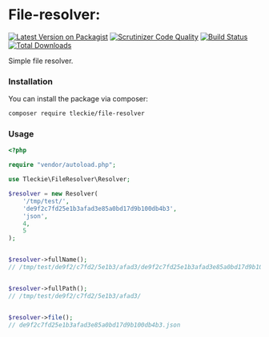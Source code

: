 # File-resolver:
[![Latest Version on Packagist](https://img.shields.io/packagist/v/tleckie/file-resolver.svg?style=flat-square)](https://packagist.org/packages/tleckie/file-resolver)
[![Scrutinizer Code Quality](https://scrutinizer-ci.com/g/teodoroleckie/file-resolver/badges/quality-score.png?b=master)](https://scrutinizer-ci.com/g/teodoroleckie/file-resolver/?branch=master)
[![Build Status](https://scrutinizer-ci.com/g/teodoroleckie/file-resolver/badges/build.png?b=master)](https://scrutinizer-ci.com/g/teodoroleckie/file-resolver/build-status/master)
[![Total Downloads](https://img.shields.io/packagist/dt/tleckie/file-resolver.svg?style=flat-square)](https://packagist.org/packages/tleckie/file-resolver)

Simple file resolver.   

### Installation

You can install the package via composer:

```bash
composer require tleckie/file-resolver
```

### Usage


```php
<?php

require "vendor/autoload.php";

use Tleckie\FileResolver\Resolver;

$resolver = new Resolver(
    '/tmp/test/',
    'de9f2c7fd25e1b3afad3e85a0bd17d9b100db4b3',
    'json',
    4,
    5
);


$resolver->fullName();
// /tmp/test/de9f2/c7fd2/5e1b3/afad3/de9f2c7fd25e1b3afad3e85a0bd17d9b100db4b3.json


$resolver->fullPath();
// /tmp/test/de9f2/c7fd2/5e1b3/afad3/


$resolver->file();
// de9f2c7fd25e1b3afad3e85a0bd17d9b100db4b3.json
```